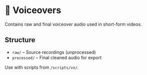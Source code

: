 # 📁 Voiceovers

Contains raw and final voiceover audio used in short-form videos.

## Structure

- `raw/` – Source recordings (unprocessed)
- `processed/` – Final cleaned audio for export

Use with scripts from `/scripts/vo/`.
